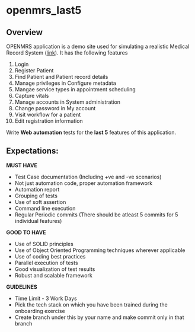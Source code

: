 # openmrs_last5
Overview
-
OPENMRS application is a demo site used for simulating a realistic Medical Record System ([link](https://demo.openmrs.org/)). It has the following features
1. Login
2. Register Patient
3. Find Patient and Patient record details
4. Manage privileges in Configure metadata
5. Mangae service types in appointment scheduling
6. Capture vitals
7. Manage accounts in System administration
8. Change password in My account
9. Visit workflow for a patient
10. Edit registration information
 
Write **Web automation** tests for the **last 5** features of this application.

Expectations:
-

**MUST HAVE**
- Test Case documentation (Including +ve and -ve scenarios)
- Not just automation code, proper automation framework
- Automation report
- Grouping of tests
- Use of soft assertion
- Command line execution
- Regular Periodic commits (There should be atleast 5 commits for 5 individual features)

**GOOD TO HAVE**
- Use of SOLID principles
- Use of Object Oriented Programming techniques wherever applicable
- Use of coding best practices
- Parallel execution of tests
- Good visualization of test results
- Robust and scalable framework
  
**GUIDELINES**
- Time Limit -  3 Work Days
- Pick the tech stack on which you have been trained during the onboarding exercise
- Create branch under this by your name and make commit only in that branch
